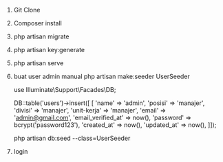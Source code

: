 1. Git Clone
2. Composer install
3. php artisan migrate
4. php artisan key:generate
5. php artisan serve
6. buat user admin manual
	php artisan make:seeder UserSeeder

	use Illuminate\Support\Facades\DB;

	DB::table('users')->insert([
            [
                'name' => 'admin',
                'posisi' => 'manajer',
                'divisi' => 'manajer',
                'unit-kerja' => 'manajer',
                'email' => 'admin@gmail.com',
                'email_verified_at' => now(),
                'password' => bcrypt('password123'),
                'created_at' => now(),
                'updated_at' => now(),
            ]]);

	php artisan db:seed --class=UserSeeder

7. login
